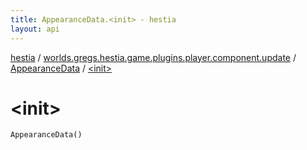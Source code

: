 ```yaml
---
title: AppearanceData.<init> - hestia
layout: api
---
```


<div class='api-docs-breadcrumbs'><a href="../../index.html">hestia</a> / <a href="../index.html">worlds.gregs.hestia.game.plugins.player.component.update</a> / <a href="index.html">AppearanceData</a> / <a href="./-init-.html">&lt;init&gt;</a></div>

# &lt;init&gt;

<div class="signature"><code><span class="identifier">AppearanceData</span><span class="symbol">(</span><span class="symbol">)</span></code></div>
